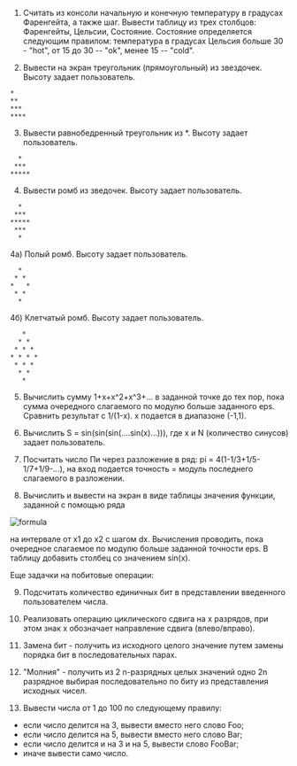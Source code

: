 1) Считать из консоли начальную и конечную температуру в градусах Фаренгейта, а также шаг. Вывести таблицу из трех столбцов: Фаренгейты, Цельсии, Состояние. Состояние определяется следующим правилом: температура в градусах Цельсия больше 30 - "hot", от 15 до 30 -- "ok", менее 15 -- "cold".

2) Вывести на экран треугольник (прямоугольный) из звездочек. Высоту задает пользователь.
```
*
**
***
****
```

3) Вывести равнобедренный треугольник из *. Высоту задает пользователь.
```
  *
 ***
*****
```
4) Вывести ромб из зведочек. Высоту задает пользователь.
```
  *
 ***
*****
 ***
  *
``` 
4а) Полый ромб. Высоту задает пользователь.
```
  *
 * *
*   *
 * *
  *
``` 
4б) Клетчатый ромб. Высоту задает пользователь.
```
   *
  * *
 * * *
* * * *
 * * *
  * *
   *
```
5) Вычислить сумму 1+x+x^2+x^3+... в заданной точке до тех пор, пока сумма очередного слагаемого по модулю больше заданного eps. Сравнить результат с 1/(1-x). x подается в диапазоне (-1,1).

6) Вычислить S = sin(sin(sin(....sin(x)...))), где x и N (количество синусов) задает пользователь. 

7) Посчитать число Пи через разложение в ряд: pi = 4(1-1/3+1/5-1/7+1/9-...), на вход подается точность = модуль последнего слагаемого в разложении.

8) Вычислить и вывести на экран в виде таблицы значения функции, заданной с
помощью ряда

![formula](https://render.githubusercontent.com/render/math?math=%5Csum_%7Bn%3D1%7D%5E%7B%5Cinfty%7D%5Cfrac%7B(-1)%5E%7Bn%2B1%7Dx%5E%7B2n-1%7D%7D%7B(2n-1)!%7D)

на интервале от x1 до x2 с шагом dx. Вычисления проводить, пока очередное слагаемое по модулю больше заданной точности eps. В таблицу добавить столбец со значением sin(x).

Еще задачки на побитовые операции:

9. Подсчитать количество единичных бит в представлении введенного пользователем числа.

10. Реализовать операцию циклического сдвига на x разрядов, при этом знак x обозначает направление сдвига (влево/вправо).

11. Замена бит - получить из исходного целого значение путем замены порядка бит в последовательных парах.

12. "Молния" - получить из 2 n-разрядных целых значений одно 2n разрядное выбирая последовательно по биту из представления исходных чисел.

13. Вывести числа от 1 до 100 по следующему правилу: 
- если число делится на 3, вывести вместо него слово Foo;
- если число делится на 5, вывести вместо него слово Bar;
- если число делится и на 3 и на 5, вывести слово FooBar;
- иначе вывести само число.